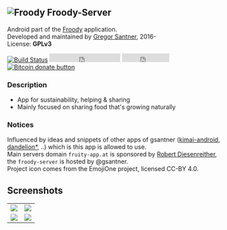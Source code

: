 ## ![Froody](https://avatars1.githubusercontent.com/u/24797651?v=3&s=48) Froody-Server

Android part of the [Froody](https://froodyapp.github.io) application.  
Developed and maintained by [Gregor Santner](<https://gsantner.github.io>), 2016-  
License: **GPLv3**  

[![Build Status](https://travis-ci.org/froodyapp/froody-android.svg?branch=master)](https://travis-ci.org/froodyapp/froody-android)
<span class="badge-githubfollow"><iframe src="https://ghbtns.com/github-btn.html?user=froodyapp&amp;type=follow&amp;count=true" allowtransparency="true" frameborder="0" scrolling="0" width="165" height="20"></iframe></span>
<span class="badge-githubstar"><iframe src="https://ghbtns.com/github-btn.html?user=froodyapp&amp;repo=froody-android&amp;type=watch&amp;count=true" allowtransparency="true" frameborder="0" scrolling="0" width="110" height="20"></iframe></span>
<span class="badge-bitcoin"><a href="https://gsantner.github.io/donate/#donate" title="Donate once-off to this project using Bitcoin"><img src="https://img.shields.io/badge/bitcoin-donate-yellow.svg" alt="Bitcoin donate button" /></a></span>

### Description
* App for sustainability, helping & sharing
* Mainly focused on sharing food that's growing naturally


### Notices
Influenced by ideas and snippets of other apps of gsantner ([kimai-android](https://github.com/gsantner/kimai-android), [dandelion\*](https://github.com/Diaspora-for-Android/dandelion), ..) which is this app is allowed to use.  
Main servers domain `fruity-app.at` is sponsored by [Robert Diesenreither](http://www.zero-emission.at/index.php), the `froody-server` is hosted by @gsantner.  
Project icon comes from the EmojiOne project, licensed CC-BY 4.0.  

## Screenshots

<table>
  <tr>
    <td> <img src="https://raw.githubusercontent.com/froodyapp/froody-extras/master/img/screens/v0.2/screen__v0.2__10.png"/> </td>
    <td> <img src="https://raw.githubusercontent.com/froodyapp/froody-extras/master/img/screens/v0.2/screen__v0.2__07.png"/> </td>
  </tr><tr>
    <td> <img src="https://raw.githubusercontent.com/froodyapp/froody-extras/master/img/screens/v0.2/screen__v0.2__03.png"/> </td>
    <td> <img src="https://raw.githubusercontent.com/froodyapp/froody-extras/master/img/screens/v0.2/screen__v0.2__01.png"/> </td>
  </tr>
</table>
